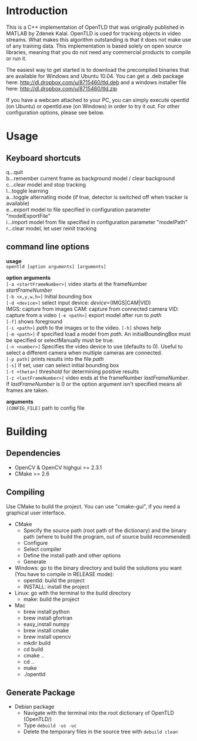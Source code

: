  Introduction
==============

This is a C++ implementation of OpenTLD that was originally published in MATLAB by Zdenek Kalal. OpenTLD is used for tracking objects in video streams. What makes this algorithm outstanding is that it does not make use of any training data. This implementation is based solely on open source libraries, meaning that you do not need any commercial products to compile or run it.

The easiest way to get started is to download the precompiled binaries that are available for Windows and Ubuntu 10.04. You can get a .deb package here:
http://dl.dropbox.com/u/8715460/tld.deb
and a windows installer file here:
http://dl.dropbox.com/u/8715460/tld.zip

If you have a webcam attached to your PC, you can simply execute opentld (on Ubuntu) or opentld.exe (on Windows) in order to
try it out. For other configuration options, please see below.

 Usage
=======

Keyboard shortcuts
-------------------

q...quit  
b...remember current frame as background model / clear background  
c...clear model and stop tracking  
l...toggle learning  
a...toggle alternating mode (if true, detector is switched off when tracker is available)  
e...export model to file specified in configuration parameter "modelExportFile"  
i...import model from file specified in configuration parameter "modelPath"  
r...clear model, let user reinit tracking

command line options
--------------------

__usage__  
`opentld [option arguments] [arguments]`

__option arguments__  
`[-a <startFrameNumber>]` video starts at the frameNumber _startFrameNumber_  
`[-b <x,y,w,h>]` Initial bounding box  
`[-d <device>]` select input device: _device_=(IMGS|CAM|VID)  
	IMGS: capture from images
	CAM: capture from connected camera
	VID: capture from a video
`[-e <path>]` export model after run to _path_  
`[-f]` shows foreground  
`[-i <path>]` _path_ to the images or to the video. 
`[-h]` shows help  
`[-m <path>]` if specified load a model from _path_. An initialBoundingBox must be specified or selectManually must be true.  
`[-n <number>]` Specifies the video device to use (defaults to 0). Useful to select a different camera when multiple cameras are connected.   
`[-p path]` prints results into the file _path_  
`[-s]` if set, user can select initial bounding box  
`[-t <theta>]` threshold for determining positive results  
`[-z <lastFrameNumber>]` video ends at the frameNumber _lastFrameNumber_.
	If _lastFrameNumber_ is 0 or the option argument isn't specified means
	all frames are taken.  

__arguments__  
`[CONFIG_FILE]` path to config file

 Building
=========

Dependencies
------------

* OpenCV & OpenCV highgui >= 2.3.1
* CMake >= 2.6

Compiling
---------

Use CMake to build the project. You can use "cmake-gui", if you need a graphical user interface.

* CMake
	* Specify the source path (root path of the dictionary) and the binary path (where to build the program, out
	  of source build recommended)
	* Configure
	* Select compiler
	* Define the install path and other options
	* Generate
* Windows: go to the binary directory and build the solutions you want (You have to compile in RELEASE mode):
	* opentld: build the project
	* INSTALL: install the project
* Linux: go with the terminal to the build directory
	* make: build the project
* Mac
	* brew install python
	* brew install gfortran
	* easy_install numpy
	* brew install cmake
	* brew install opencv
	* mkdir build
	* cd build
	* cmake ..
	* cd ..
	* make
	* ./opentld

Generate Package
----------------

* Debian package
	* Navigate with the terminal into the root dictionary of OpenTLD (OpenTLD/)
	* Type `debuild -us -uc`
	* Delete the temporary files in the source tree with `debuild clean`

